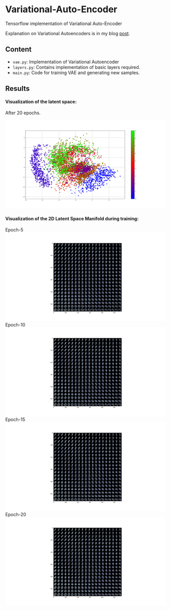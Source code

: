 # Variational-Auto-Encoder
Tensorflow implementation of Variational Auto-Encoder

Explanation on Variational Autoencoders is in my blog [post](https://mohitjain.me/2018/10/26/variational-autoencoder/).

## Content

- `vae.py`: Implementation of Variational Autoencoder
- `layers.py`: Contains implementation of basic layers required.
- `main.py`: Code for training VAE and generating new samples.

## Results

#### Visualization of the latent space:
After 20 epochs.

<img src="Images/Latent_Plot.png" />

#### Visualization of the 2D Latent Space Manifold during training:

Epoch-5
<img src="Images/Epoch5.png" />
Epoch-10
<img src="Images/Epoch10.png" /> 
Epoch-15
<img src="Images/Epoch15.png" />
Epoch-20
<img src="Images/Epoch20.png"/> 

